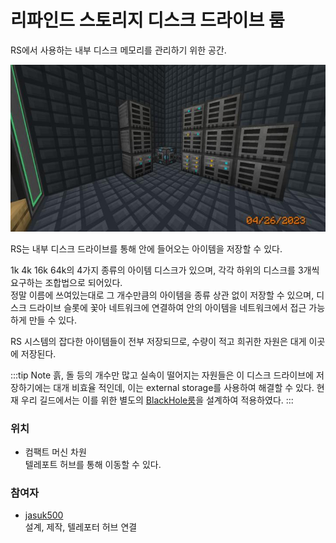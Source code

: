 # 리파인드 스토리지 디스크 드라이브 룸

RS에서 사용하는 내부 디스크 메모리를 관리하기 위한 공간.

![asdf](../../asset/systems/rs_disk_drives/main.jpg)

RS는 내부 디스크 드라이브를 통해 안에 들어오는 아이템을 저장할 수 있다. 

1k 4k 16k 64k의 4가지 종류의 아이템 디스크가 있으며, 
각각 하위의 디스크를 3개씩 요구하는 조합법으로 되어있다.  
정말 이름에 쓰여있는대로 그 개수만큼의 아이템을 종류 상관 없이 저장할 수 있으며, 
디스크 드라이브 슬롯에 꽃아 네트워크에 연결하여 안의 아이템을 네트워크에서 접근 가능하게 만들 수 있다.

RS 시스템의 잡다한 아이템들이 전부 저장되므로, 수량이 적고 희귀한 자원은 대게 이곳에 저장된다. 

:::tip Note
흙, 돌 등의 개수만 많고 실속이 떨어지는 자원들은 이 디스크 드라이브에 저장하기에는 대개 비효율 적인데, 이는 external storage를 사용하여 해결할 수 있다.
현재 우리 길드에서는 이를 위한 별도의 [BlackHole룸](rs_black_hole.md)을 설계하여 적용하였다.
:::
 

### 위치
<!-- tag_source_open:link_list:building_spot -->
- 컴팩트 머신 차원  
텔레포트 허브를 통해 이동할 수 있다.  
<!-- tag_close -->

### 참여자
<!-- tag_source_open:link_list:member_contribute -->
- [jasuk500](../members/jasuk500.md)  
설계, 제작, 텔레포터 허브 연결
<!-- tag_close-->

